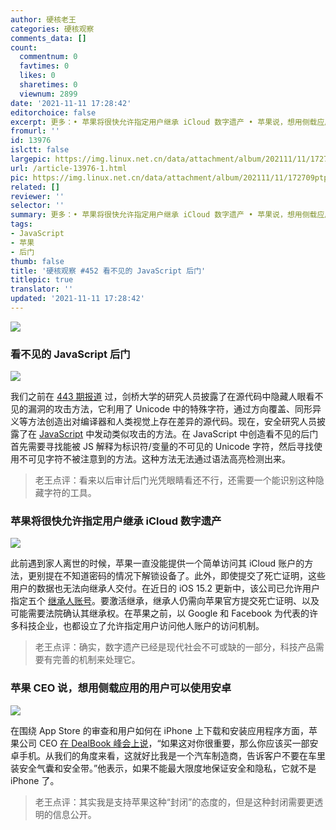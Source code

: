 ```yaml
---
author: 硬核老王
categories: 硬核观察
comments_data: []
count:
  commentnum: 0
  favtimes: 0
  likes: 0
  sharetimes: 0
  viewnum: 2899
date: '2021-11-11 17:28:42'
editorchoice: false
excerpt: 更多：• 苹果将很快允许指定用户继承 iCloud 数字遗产 • 苹果说，想用侧载应用的用户可以使用安卓
fromurl: ''
id: 13976
islctt: false
largepic: https://img.linux.net.cn/data/attachment/album/202111/11/172709ptpp26w2j65h6pza.jpg
url: /article-13976-1.html
pic: https://img.linux.net.cn/data/attachment/album/202111/11/172709ptpp26w2j65h6pza.jpg.thumb.jpg
related: []
reviewer: ''
selector: ''
summary: 更多：• 苹果将很快允许指定用户继承 iCloud 数字遗产 • 苹果说，想用侧载应用的用户可以使用安卓
tags:
- JavaScript
- 苹果
- 后门
thumb: false
title: '硬核观察 #452 看不见的 JavaScript 后门'
titlepic: true
translator: ''
updated: '2021-11-11 17:28:42'
---
```


![](https://img.linux.net.cn/data/attachment/album/202111/11/172709ptpp26w2j65h6pza.jpg)


### 看不见的 JavaScript 后门


![](https://img.linux.net.cn/data/attachment/album/202111/11/172723rh4nn74axubkch73.jpg)


我们之前在 [443 期报道](/article-13945-1.html) 过，剑桥大学的研究人员披露了在源代码中隐藏人眼看不见的漏洞的攻击方法，它利用了 Unicode 中的特殊字符，通过方向覆盖、同形异义等方法创造出对编译器和人类视觉上存在差异的源代码。现在，安全研究人员披露了在 [JavaScript](https://certitude.consulting/blog/en/invisible-backdoor/) 中发动类似攻击的方法。在 JavaScript 中创造看不见的后门首先需要寻找能被 JS 解释为标识符/变量的不可见的 Unicode 字符，然后寻找使用不可见字符不被注意到的方法。这种方法无法通过语法高亮检测出来。



> 
> 老王点评：看来以后审计后门光凭眼睛看还不行，还需要一个能识别这种隐藏字符的工具。
> 
> 
> 


### 苹果将很快允许指定用户继承 iCloud 数字遗产


![](https://img.linux.net.cn/data/attachment/album/202111/11/172749n77c79dxmcsm9sqy.jpg)


此前遇到家人离世的时候，苹果一直没能提供一个简单访问其 iCloud 账户的方法，更别提在不知道密码的情况下解锁设备了。此外，即使提交了死亡证明，这些用户的数据也无法向继承人交付。在近日的 iOS 15.2 更新中，该公司已允许用户指定五个 [继承人账号](https://www.theverge.com/2021/11/10/22774873/apple-digital-legacy-program-comes-to-ios15-iphones-macs)。要激活继承，继承人仍需向苹果官方提交死亡证明、以及可能需要法院确认其继承权。在苹果之前，以 Google 和 Facebook 为代表的许多科技企业，也都设立了允许指定用户访问他人账户的访问机制。



> 
> 老王点评：确实，数字遗产已经是现代社会不可或缺的一部分，科技产品需要有完善的机制来处理它。
> 
> 
> 


### 苹果 CEO 说，想用侧载应用的用户可以使用安卓


![](https://img.linux.net.cn/data/attachment/album/202111/11/172811mh8habk388hf08zr.jpg)


在围绕 App Store 的审查和用户如何在 iPhone 上下载和安装应用程序方面，苹果公司 CEO [在 DealBook 峰会上说](https://www.macrumors.com/2021/11/09/tim-cook-users-sideloading-use-an-android/)，“如果这对你很重要，那么你应该买一部安卓手机。从我们的角度来看，这就好比我是一个汽车制造商，告诉客户不要在车里装安全气囊和安全带。”他表示，如果不能最大限度地保证安全和隐私，它就不是 iPhone 了。



> 
> 老王点评：其实我是支持苹果这种“封闭”的态度的，但是这种封闭需要更透明的信息公开。
> 
> 
>